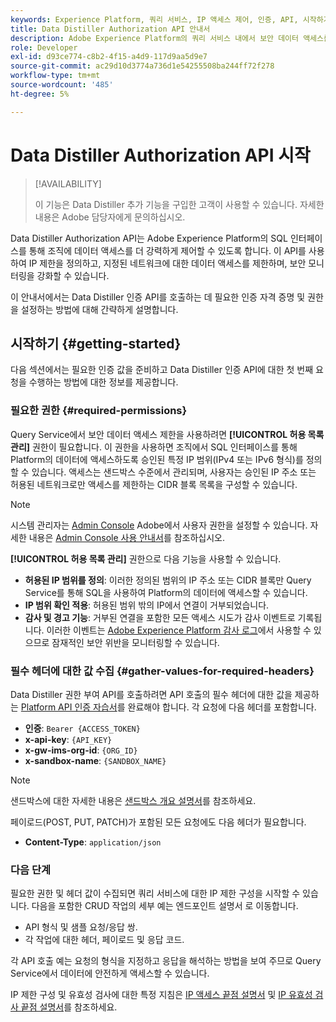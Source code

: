 ```yaml
---
keywords: Experience Platform, 쿼리 서비스, IP 액세스 제어, 인증, API, 시작하기
title: Data Distiller Authorization API 안내서
description: Adobe Experience Platform의 쿼리 서비스 내에서 보안 데이터 액세스를 위해 권한 부여 및 IP 범위 제한을 시작하는 방법을 알아봅니다.
role: Developer
exl-id: d93ce774-c8b2-4f15-a4d9-117d9aa5d9e7
source-git-commit: ac29d10d3774a736d1e54255508ba244ff72f278
workflow-type: tm+mt
source-wordcount: '485'
ht-degree: 5%

---
```


# Data Distiller Authorization API 시작

>[!AVAILABILITY]
>
>이 기능은 Data Distiller 추가 기능을 구입한 고객이 사용할 수 있습니다. 자세한 내용은 Adobe 담당자에게 문의하십시오.

Data Distiller Authorization API는 Adobe Experience Platform의 SQL 인터페이스를 통해 조직에 데이터 액세스를 더 강력하게 제어할 수 있도록 합니다. 이 API를 사용하여 IP 제한을 정의하고, 지정된 네트워크에 대한 데이터 액세스를 제한하며, 보안 모니터링을 강화할 수 있습니다.

이 안내서에서는 Data Distiller 인증 API를 호출하는 데 필요한 인증 자격 증명 및 권한을 설정하는 방법에 대해 간략하게 설명합니다.

## 시작하기 {#getting-started}

다음 섹션에서는 필요한 인증 값을 준비하고 Data Distiller 인증 API에 대한 첫 번째 요청을 수행하는 방법에 대한 정보를 제공합니다.

### 필요한 권한 {#required-permissions}

Query Service에서 보안 데이터 액세스 제한을 사용하려면 **[!UICONTROL 허용 목록 관리]** 권한이 필요합니다. 이 권한을 사용하면 조직에서 SQL 인터페이스를 통해 Platform의 데이터에 액세스하도록 승인된 특정 IP 범위(IPv4 또는 IPv6 형식)를 정의할 수 있습니다. 액세스는 샌드박스 수준에서 관리되며, 사용자는 승인된 IP 주소 또는 허용된 네트워크로만 액세스를 제한하는 CIDR 블록 목록을 구성할 수 있습니다.

>[!NOTE]
>
>시스템 관리자는 [Admin Console](https://adminconsole.adobe.com/) Adobe에서 사용자 권한을 설정할 수 있습니다. 자세한 내용은 [Admin Console 사용 안내서](https://helpx.adobe.com/enterprise/using/admin-console.html)를 참조하십시오.

**[!UICONTROL 허용 목록 관리]** 권한으로 다음 기능을 사용할 수 있습니다.

- **허용된 IP 범위를 정의**: 이러한 정의된 범위의 IP 주소 또는 CIDR 블록만 Query Service를 통해 SQL을 사용하여 Platform의 데이터에 액세스할 수 있습니다.
- **IP 범위 확인 적용**: 허용된 범위 밖의 IP에서 연결이 거부되었습니다.
- **감사 및 경고 기능**: 거부된 연결을 포함한 모든 액세스 시도가 감사 이벤트로 기록됩니다. 이러한 이벤트는 [Adobe Experience Platform 감사 로그](../../landing/governance-privacy-security/audit-logs/overview.md)에서 사용할 수 있으므로 잠재적인 보안 위반을 모니터링할 수 있습니다.

### 필수 헤더에 대한 값 수집 {#gather-values-for-required-headers}

Data Distiller 권한 부여 API를 호출하려면 API 호출의 필수 헤더에 대한 값을 제공하는 [Platform API 인증 자습서](../../landing/api-authentication.md)를 완료해야 합니다. 각 요청에 다음 헤더를 포함합니다.

- **인증**: `Bearer {ACCESS_TOKEN}`
- **x-api-key**: `{API_KEY}`
- **x-gw-ims-org-id**: `{ORG_ID}`
- **x-sandbox-name**: `{SANDBOX_NAME}`

>[!NOTE]
>
> 샌드박스에 대한 자세한 내용은 [샌드박스 개요 설명서](../../sandboxes/home.md)를 참조하세요.

페이로드(POST, PUT, PATCH)가 포함된 모든 요청에도 다음 헤더가 필요합니다.

- **Content-Type**: `application/json`

### 다음 단계

필요한 권한 및 헤더 값이 수집되면 쿼리 서비스에 대한 IP 제한 구성을 시작할 수 있습니다. 다음을 포함한 CRUD 작업의 세부 예는 엔드포인트 설명서 로 이동합니다.

- API 형식 및 샘플 요청/응답 쌍.
- 각 작업에 대한 헤더, 페이로드 및 응답 코드.

각 API 호출 예는 요청의 형식을 지정하고 응답을 해석하는 방법을 보여 주므로 Query Service에서 데이터에 안전하게 액세스할 수 있습니다.

IP 제한 구성 및 유효성 검사에 대한 특정 지침은 [IP 액세스 끝점 설명서](./ip-access.md) 및 [IP 유효성 검사 끝점 설명서](./validate.md)를 참조하세요.
